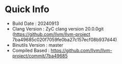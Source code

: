 # Quick Info
* Build Date : 20240913
* Clang Version : ZyC clang version 20.0.0git (https://github.com/llvm/llvm-project 7ba49685c020f7059fe0ba27c157ecf08b937d44)
* Binutils Version : master
* Compiled Based : https://github.com/llvm/llvm-project/commit/7ba49685

